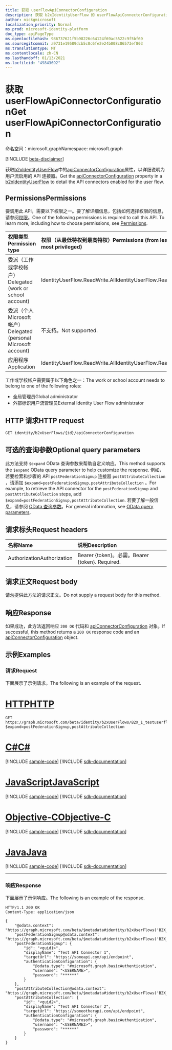 ```yaml
---
title: 获取 userFlowApiConnectorConfiguration
description: 获取 b2xIdentityUserFlow 的 userFlowApiConnectorConfiguration 属性。
author: nickgmicrosoft
localization_priority: Normal
ms.prod: microsoft-identity-platform
doc_type: apiPageType
ms.openlocfilehash: 986737621f5b98226c64124f69ac5522c9f5bf69
ms.sourcegitcommit: a9731e19589dcb5c0c6fe2e24b008c86573ef803
ms.translationtype: MT
ms.contentlocale: zh-CN
ms.lasthandoff: 01/13/2021
ms.locfileid: "49843692"
---
```

# <a name="get-userflowapiconnectorconfiguration"></a><span data-ttu-id="0e574-103">获取 userFlowApiConnectorConfiguration</span><span class="sxs-lookup"><span data-stu-id="0e574-103">Get userFlowApiConnectorConfiguration</span></span>

<span data-ttu-id="0e574-104">命名空间：microsoft.graph</span><span class="sxs-lookup"><span data-stu-id="0e574-104">Namespace: microsoft.graph</span></span>

[!INCLUDE [beta-disclaimer](../../includes/beta-disclaimer.md)]

<span data-ttu-id="0e574-105">获取[b2xIdentityUserFlow](../resources/userFlowApiConnectorConfiguration.md)中的[apiConnectorConfiguration](../resources/userflowapiconnectorconfiguration.md)属性，以详细说明为用户流启用的 API 连接器。</span><span class="sxs-lookup"><span data-stu-id="0e574-105">Get the [apiConnectorConfiguration](../resources/userflowapiconnectorconfiguration.md) property in a [b2xIdentityUserFlow](../resources/userFlowApiConnectorConfiguration.md) to detail the API connectors enabled for the user flow.</span></span>

## <a name="permissions"></a><span data-ttu-id="0e574-106">Permissions</span><span class="sxs-lookup"><span data-stu-id="0e574-106">Permissions</span></span>

<span data-ttu-id="0e574-p101">要调用此 API，需要以下权限之一。要了解详细信息，包括如何选择权限的信息，请参阅[权限](/graph/permissions-reference)。</span><span class="sxs-lookup"><span data-stu-id="0e574-p101">One of the following permissions is required to call this API. To learn more, including how to choose permissions, see [Permissions](/graph/permissions-reference).</span></span>

|<span data-ttu-id="0e574-109">权限类型</span><span class="sxs-lookup"><span data-stu-id="0e574-109">Permission type</span></span>      | <span data-ttu-id="0e574-110">权限（从最低特权到最高特权）</span><span class="sxs-lookup"><span data-stu-id="0e574-110">Permissions (from least to most privileged)</span></span>              |
|:--------------------|:---------------------------------------------------------|
|<span data-ttu-id="0e574-111">委派（工作或学校帐户）</span><span class="sxs-lookup"><span data-stu-id="0e574-111">Delegated (work or school account)</span></span>|<span data-ttu-id="0e574-112">IdentityUserFlow.ReadWrite.All</span><span class="sxs-lookup"><span data-stu-id="0e574-112">IdentityUserFlow.ReadWrite.All</span></span>|
|<span data-ttu-id="0e574-113">委派（个人 Microsoft 帐户）</span><span class="sxs-lookup"><span data-stu-id="0e574-113">Delegated (personal Microsoft account)</span></span>| <span data-ttu-id="0e574-114">不支持。</span><span class="sxs-lookup"><span data-stu-id="0e574-114">Not supported.</span></span>|
|<span data-ttu-id="0e574-115">应用程序</span><span class="sxs-lookup"><span data-stu-id="0e574-115">Application</span></span>|<span data-ttu-id="0e574-116">IdentityUserFlow.ReadWrite.All</span><span class="sxs-lookup"><span data-stu-id="0e574-116">IdentityUserFlow.ReadWrite.All</span></span>|

<span data-ttu-id="0e574-117">工作或学校帐户需要属于以下角色之一：</span><span class="sxs-lookup"><span data-stu-id="0e574-117">The work or school account needs to belong to one of the following roles:</span></span>

* <span data-ttu-id="0e574-118">全局管理员</span><span class="sxs-lookup"><span data-stu-id="0e574-118">Global administrator</span></span>
* <span data-ttu-id="0e574-119">外部标识用户流管理员</span><span class="sxs-lookup"><span data-stu-id="0e574-119">External Identity User Flow administrator</span></span>

## <a name="http-request"></a><span data-ttu-id="0e574-120">HTTP 请求</span><span class="sxs-lookup"><span data-stu-id="0e574-120">HTTP request</span></span>

<!-- {
  "blockType": "ignored"
}
-->

``` http
GET identity/b2xUserFlows/{id}/apiConnectorConfiguration
```

## <a name="optional-query-parameters"></a><span data-ttu-id="0e574-121">可选的查询参数</span><span class="sxs-lookup"><span data-stu-id="0e574-121">Optional query parameters</span></span>

<span data-ttu-id="0e574-122">此方法支持 `$expand` OData 查询参数来帮助自定义响应。</span><span class="sxs-lookup"><span data-stu-id="0e574-122">This method supports the `$expand` OData query parameter to help customize the response.</span></span> <span data-ttu-id="0e574-123">例如，若要检索和步骤的 API `postFederationSignup` 连接器 `postAttributeCollection` ，请添加 `$expand=postFederationSignup,postAttributeCollection` 。</span><span class="sxs-lookup"><span data-stu-id="0e574-123">For example, to retrieve the API connector for the `postFederationSignup` and `postAttributeCollection` steps, add `$expand=postFederationSignup,postAttributeCollection`.</span></span> <span data-ttu-id="0e574-124">若要了解一般信息，请参阅 [OData 查询参数](/graph/query-parameters)。</span><span class="sxs-lookup"><span data-stu-id="0e574-124">For general information, see [OData query parameters](/graph/query-parameters).</span></span>

## <a name="request-headers"></a><span data-ttu-id="0e574-125">请求标头</span><span class="sxs-lookup"><span data-stu-id="0e574-125">Request headers</span></span>

|<span data-ttu-id="0e574-126">名称</span><span class="sxs-lookup"><span data-stu-id="0e574-126">Name</span></span>|<span data-ttu-id="0e574-127">说明</span><span class="sxs-lookup"><span data-stu-id="0e574-127">Description</span></span>|
|:---|:---|
|<span data-ttu-id="0e574-128">Authorization</span><span class="sxs-lookup"><span data-stu-id="0e574-128">Authorization</span></span>|<span data-ttu-id="0e574-p103">Bearer {token}。必需。</span><span class="sxs-lookup"><span data-stu-id="0e574-p103">Bearer {token}. Required.</span></span>|

## <a name="request-body"></a><span data-ttu-id="0e574-131">请求正文</span><span class="sxs-lookup"><span data-stu-id="0e574-131">Request body</span></span>

<span data-ttu-id="0e574-132">请勿提供此方法的请求正文。</span><span class="sxs-lookup"><span data-stu-id="0e574-132">Do not supply a request body for this method.</span></span>

## <a name="response"></a><span data-ttu-id="0e574-133">响应</span><span class="sxs-lookup"><span data-stu-id="0e574-133">Response</span></span>

<span data-ttu-id="0e574-134">如果成功，此方法返回响应 `200 OK` 代码和 [apiConnectorConfiguration](../resources/userflowapiconnectorconfiguration.md) 对象。</span><span class="sxs-lookup"><span data-stu-id="0e574-134">If successful, this method returns a `200 OK` response code and an [apiConnectorConfiguration](../resources/userflowapiconnectorconfiguration.md) object.</span></span>

## <a name="examples"></a><span data-ttu-id="0e574-135">示例</span><span class="sxs-lookup"><span data-stu-id="0e574-135">Examples</span></span>

### <a name="request"></a><span data-ttu-id="0e574-136">请求</span><span class="sxs-lookup"><span data-stu-id="0e574-136">Request</span></span>

<span data-ttu-id="0e574-137">下面展示了示例请求。</span><span class="sxs-lookup"><span data-stu-id="0e574-137">The following is an example of the request.</span></span>


# <a name="http"></a>[<span data-ttu-id="0e574-138">HTTP</span><span class="sxs-lookup"><span data-stu-id="0e574-138">HTTP</span></span>](#tab/http)
<!-- {
  "blockType": "request",
  "name": "get_b2xuserflows-apiconnectorconfiguration"
}
-->

``` http
GET https://graph.microsoft.com/beta/identity/b2xUserFlows/B2X_1_testuserflow/apiConnectorConfiguration?$expand=postFederationSignup,postAttributeCollection
```
# <a name="c"></a>[<span data-ttu-id="0e574-139">C#</span><span class="sxs-lookup"><span data-stu-id="0e574-139">C#</span></span>](#tab/csharp)
[!INCLUDE [sample-code](../includes/snippets/csharp/get-b2xuserflows-apiconnectorconfiguration-csharp-snippets.md)]
[!INCLUDE [sdk-documentation](../includes/snippets/snippets-sdk-documentation-link.md)]

# <a name="javascript"></a>[<span data-ttu-id="0e574-140">JavaScript</span><span class="sxs-lookup"><span data-stu-id="0e574-140">JavaScript</span></span>](#tab/javascript)
[!INCLUDE [sample-code](../includes/snippets/javascript/get-b2xuserflows-apiconnectorconfiguration-javascript-snippets.md)]
[!INCLUDE [sdk-documentation](../includes/snippets/snippets-sdk-documentation-link.md)]

# <a name="objective-c"></a>[<span data-ttu-id="0e574-141">Objective-C</span><span class="sxs-lookup"><span data-stu-id="0e574-141">Objective-C</span></span>](#tab/objc)
[!INCLUDE [sample-code](../includes/snippets/objc/get-b2xuserflows-apiconnectorconfiguration-objc-snippets.md)]
[!INCLUDE [sdk-documentation](../includes/snippets/snippets-sdk-documentation-link.md)]

# <a name="java"></a>[<span data-ttu-id="0e574-142">Java</span><span class="sxs-lookup"><span data-stu-id="0e574-142">Java</span></span>](#tab/java)
[!INCLUDE [sample-code](../includes/snippets/java/get-b2xuserflows-apiconnectorconfiguration-java-snippets.md)]
[!INCLUDE [sdk-documentation](../includes/snippets/snippets-sdk-documentation-link.md)]

---


### <a name="response"></a><span data-ttu-id="0e574-143">响应</span><span class="sxs-lookup"><span data-stu-id="0e574-143">Response</span></span>

<span data-ttu-id="0e574-144">下面展示了示例响应。</span><span class="sxs-lookup"><span data-stu-id="0e574-144">The following is an example of the response.</span></span>

<!-- {
  "blockType": "response",
  "truncated": true,
  "@odata.type": "microsoft.graph.userFlowApiConnectorConfiguration"
}
-->

``` http
HTTP/1.1 200 OK
Content-Type: application/json

{
    "@odata.context": "https://graph.microsoft.com/beta/$metadata#identity/b2xUserFlows('B2X_1_testuserflow')/apiConnectorConfiguration(postFederationSignup(),postAttributeCollection())",
    "postFederationSignup@odata.context": "https://graph.microsoft.com/beta/$metadata#identity/b2xUserFlows('B2X_1_testuserflow')/apiConnectorConfiguration/microsoft.graph.userFlowApiConnectorConfiguration/postFederationSignup/$entity",
    "postFederationSignup": {
        "id": "<guid1>",
        "displayName": "Test API Connector 1",
        "targetUrl": "https://someapi.com/api/endpoint",
        "authenticationConfiguration": {
            "@odata.type": "#microsoft.graph.basicAuthentication",
            "username": "<USERNAME>",
            "password": "******"
        }
    },
    "postAttributeCollection@odata.context": "https://graph.microsoft.com/beta/$metadata#identity/b2xUserFlows('B2X_1_testuserflow')/apiConnectorConfiguration/microsoft.graph.userFlowApiConnectorConfiguration/microsoft.graph.userFlowApiConnectorConfiguration/postAttributeCollection/$entity",
    "postAttributeCollection": {
        "id": "<guid2>",
        "displayName": "Test API Connector 2",
        "targetUrl": "https://someotherapi.com/api/endpoint",
        "authenticationConfiguration": {
            "@odata.type": "#microsoft.graph.basicAuthentication",
            "username": "<USERNAME2>",
            "password": "******"
        }
    }
}
```
